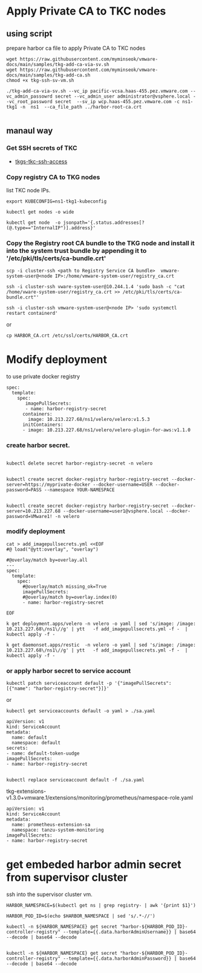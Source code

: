 # Apply Private CA to TKC nodes

## using script
prepare harbor ca file to apply Private CA to TKC nodes

```
wget https://raw.githubusercontent.com/myminseok/vmware-docs/main/samples/tkg-add-ca-via-sv.sh
wget https://raw.githubusercontent.com/myminseok/vmware-docs/main/samples/tkg-add-ca.sh
chmod +x tkg-ssh-sv-vm.sh

./tkg-add-ca-via-sv.sh --vc_ip pacific-vcsa.haas-455.pez.vmware.com --vc_admin_passowrd secret --vc_admin_user administrator@vsphere.local --vc_root_password secret  --sv_ip wcp.haas-455.pez.vmware.com -c ns1-tkg1 -n  ns1  --ca_file_path ../harbor-root-ca.crt
                            
```

## manaul way

### Get SSH secrets of TKC
- [tkgs-tkc-ssh-access](tkgs-tkc-ssh-access.md)


### Copy registry CA to TKG nodes

list TKC node IPs.

```
export KUBECONFIG=ns1-tkg1-kubeconfig

kubectl get nodes -o wide

kubectl get node  -o jsonpath='{.status.addresses[?(@.type=="InternalIP")].address}'
```

### Copy the Registry root CA bundle to the TKG node and install it into the system trust bundle by appending it to '/etc/pki/tls/certs/ca-bundle.crt'

```
scp -i cluster-ssh <path to Registry Service CA bundle>  vmware-system-user@<node IP>:/home/vmware-system-user/registry_ca.crt

ssh -i cluster-ssh vware-system-user@10.244.1.4 'sudo bash -c "cat /home/vware-system-user/registry_ca.crt >> /etc/pki/tls/certs/ca-bundle.crt"'

ssh -i cluster-ssh vmware-system-user@<node IP> 'sudo systemctl restart containerd'

```


or
```
cp HARBOR_CA.crt /etc/ssl/certs/HARBOR_CA.crt

```


# Modify deployment 
to use private docker registry 
```
spec:
  template:
    spec:
       imagePullSecrets:
       - name: harbor-registry-secret
      containers:
        image: 10.213.227.68/ns1/velero/velero:v1.5.3
      initContainers:
      - image: 10.213.227.68/ns1/velero/velero-plugin-for-aws:v1.1.0
```


### create harbor secret.
```

kubectl delete secret harbor-registry-secret -n velero


kubectl create secret docker-registry harbor-registry-secret --docker-server=https://myprivate-docker --docker-username=USER --docker-password=PASS --namespace YOUR-NAMESPACE


kubectl create secret docker-registry harbor-registry-secret --docker-server=10.213.227.68 --docker-username=user1@vsphere.local --docker-password=VMware1! -n velero
```

### modify deployment

```
cat > add_imagepullsecrets.yml <<EOF
#@ load("@ytt:overlay", "overlay")

#@overlay/match by=overlay.all
---
spec:
  template:
    spec:
      #@overlay/match missing_ok=True
      imagePullSecrets:
      #@overlay/match by=overlay.index(0)
      - name: harbor-registry-secret
 
EOF
```

```
k get deployment.apps/velero -n velero -o yaml | sed 's/image: /image: 10.213.227.68\/ns1\//g' | ytt   -f add_imagepullsecrets.yml -f -  | kubectl apply -f -

k get daemonset.apps/restic  -n velero -o yaml | sed 's/image: /image: 10.213.227.68\/ns1\//g' | ytt   -f add_imagepullsecrets.yml -f -  | kubectl apply -f -
```


### or apply harbor secret to service account

```
kubectl patch serviceaccount default -p '{"imagePullSecrets": [{"name": "harbor-registry-secret"}]}'

```

or

```
kubectl get serviceaccounts default -o yaml > ./sa.yaml

apiVersion: v1
kind: ServiceAccount
metadata:
  name: default
  namespace: default
secrets:
- name: default-token-uudge
imagePullSecrets:
- name: harbor-registry-secret


kubectl replace serviceaccount default -f ./sa.yaml
```

tkg-extensions-v1.3.0+vmware.1/extensions/monitoring/prometheus/namespace-role.yaml
```
apiVersion: v1
kind: ServiceAccount
metadata:
  name: prometheus-extension-sa
  namespace: tanzu-system-monitoring
imagePullSecrets:
- name: harbor-registry-secret
```

# get embeded harbor admin secret from supervisor cluster

ssh into the supervisor cluster vm.
```
HARBOR_NAMESPACE=$(kubectl get ns | grep registry- | awk '{print $1}')

HARBOR_POD_ID=$(echo $HARBOR_NAMESPACE | sed 's/.*-//')

kubectl -n ${HARBOR_NAMESPACE} get secret "harbor-${HARBOR_POD_ID}-controller-registry" --template={{.data.harborAdminUsername}} | base64 --decode | base64 --decode


kubectl -n ${HARBOR_NAMESPACE} get secret "harbor-${HARBOR_POD_ID}-controller-registry" --template={{.data.harborAdminPassword}} | base64 --decode | base64 --decode



```